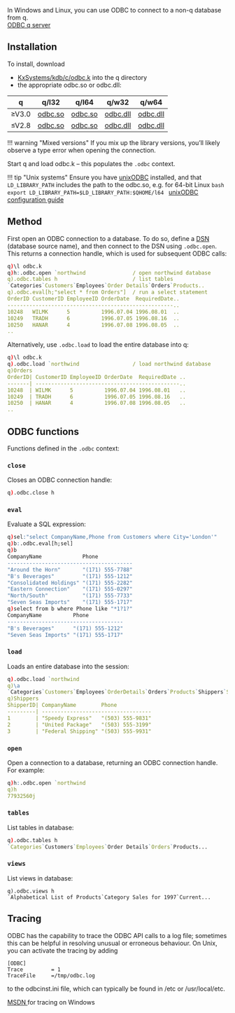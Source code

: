 In Windows and Linux, you can use ODBC to connect to a non-q database from q.  
<i class="fa fa-hand-o-right"></i> [ODBC q server](odbc-qserver)


## Installation

To install, download

- <i class="fa fa-github"></i> [KxSystems/kdb/c/odbc.k](https://github.com/KxSystems/kdb/blob/master/c/odbc.k) into the q directory
- the appropriate odbc.so or odbc.dll:

| q        | q/l32 | q/l64 | q/w32 | q/w64 |
|----------|-------|-------|-------|-------|
| &ge;V3.0 | [odbc.so <i class="fa fa-download"></i>](https://github.com/KxSystems/kdb/blob/master/l32/odbc.so) | [odbc.so <i class="fa fa-download"></i>](https://github.com/KxSystems/kdb/blob/master/l64/odbc.so) |  [odbc.dll <i class="fa fa-download"></i>](https://github.com/KxSystems/kdb/blob/master/w32/odbc.dll) | [odbc.dll <i class="fa fa-download"></i>](https://github.com/KxSystems/kdb/blob/master/w64/odbc.dll) |
| &le;V2.8 | [odbc.so <i class="fa fa-download"></i>](https://github.com/KxSystems/kdb/blob/fe18dbf88816e8b09f081493ee3ea099acce1af3/l32/odbc.so) | [odbc.so <i class="fa fa-download"></i>](https://github.com/KxSystems/kdb/blob/fe18dbf88816e8b09f081493ee3ea099acce1af3/l64/odbc.so) | [odbc.dll <i class="fa fa-download"></i>](https://github.com/KxSystems/kdb/blob/fe18dbf88816e8b09f081493ee3ea099acce1af3/w32/odbc.dll) | [odbc.dll <i class="fa fa-download"></i>](https://github.com/KxSystems/kdb/blob/fe18dbf88816e8b09f081493ee3ea099acce1af3/w64/odbc.dll) |

!!! warning "Mixed versions"
    If you mix up the library versions, you’ll likely observe a type error when opening the connection.

Start q and load odbc.k – this populates the `.odbc` context.

!!! tip "Unix systems"
    Ensure you have [unixODBC](http://www.unixodbc.com) installed, 
    and that `LD_LIBRARY_PATH` includes the path to the odbc.so, e.g. for 64-bit Linux
    ```bash
    export LD_LIBRARY_PATH=$LD_LIBRARY_PATH:$QHOME/l64
    ```
    <i class="fa fa-hand-o-right"></i> [unixODBC configuration guide](http://www.easysoft.com/developer/interfaces/odbc/linux.html)


## Method

First open an ODBC connection to a database. 
To do so, define a <a target="_blank" href="http://en.wikipedia.org/wiki/Database_Source_Name">DSN <i class="fa 
fa-external-link"></i></a> (database source name), and then connect to the DSN using `.odbc.open`. 
This returns a connection handle, which is used for subsequent ODBC calls:
```q
q)\l odbc.k
q)h:.odbc.open `northwind               / open northwind database
q).odbc.tables h                        / list tables
`Categories`Customers`Employees`Order Details`Orders`Products..
q).odbc.eval[h;"select * from Orders"]  / run a select statement
OrderID CustomerID EmployeeID OrderDate  RequiredDate..
-----------------------------------------------------..
10248   WILMK      5          1996.07.04 1996.08.01  ..
10249   TRADH      6          1996.07.05 1996.08.16  ..
10250   HANAR      4          1996.07.08 1996.08.05  ..
..
```
Alternatively, use `.odbc.load` to load the entire database into q:
```q
q)\l odbc.k
q).odbc.load `northwind                 / load northwind database
q)Orders
OrderID| CustomerID EmployeeID OrderDate  RequiredDate ..
-------| ----------------------------------------------..
10248  | WILMK      5          1996.07.04 1996.08.01   ..
10249  | TRADH      6          1996.07.05 1996.08.16   ..
10250  | HANAR      4          1996.07.08 1996.08.05   ..
..
```


## ODBC functions

<!-- WTF?
```
#!comment
[#fkey fkey], [#fkeys fkeys], [#keys keys], [[#skey skey], [#xfkey xfkey]
```
-->
Functions defined in the `.odbc` context:


### `close`

Closes an ODBC connection handle:
```q
q).odbc.close h
```


### `eval`

Evaluate a SQL expression:
```q
q)sel:"select CompanyName,Phone from Customers where City='London'"
q)b:.odbc.eval[h;sel]
q)b
CompanyName             Phone
----------------------------------------
"Around the Horn"       "(171) 555-7788"
"B's Beverages"         "(171) 555-1212"
"Consolidated Holdings" "(171) 555-2282"
"Eastern Connection"    "(171) 555-0297"
"North/South"           "(171) 555-7733"
"Seven Seas Imports"    "(171) 555-1717"
q)select from b where Phone like "*1?1?"
CompanyName          Phone
-------------------------------------
"B's Beverages"      "(171) 555-1212"
"Seven Seas Imports" "(171) 555-1717"
```


### `load`

Loads an entire database into the session:
```q
q).odbc.load `northwind
q)\a
`Categories`Customers`Employees`OrderDetails`Orders`Products`Shippers`Supplie..
q)Shippers
ShipperID| CompanyName        Phone
---------| -----------------------------------
1        | "Speedy Express"   "(503) 555-9831"
2        | "United Package"   "(503) 555-3199"
3        | "Federal Shipping" "(503) 555-9931"
```


### `open`

Open a connection to a database, returning an ODBC connection handle. For example:
```q
q)h:.odbc.open `northwind
q)h
77932560j
```


### `tables`

List tables in database:
```q
q).odbc.tables h
`Categories`Customers`Employees`Order Details`Orders`Products...
```


### `views`

List views in database:
```
q).odbc.views h
`Alphabetical List of Products`Category Sales for 1997`Current...
```


## Tracing

ODBC has the capability to trace the ODBC API calls to a log file; 
sometimes this can be helpful in resolving unusual or erroneous behaviour. 
On Unix, you can activate the tracing by adding
```
[ODBC]
Trace         = 1
TraceFile     =/tmp/odbc.log
```
to the odbcinst.ini file, which can typically be found in /etc or /usr/local/etc.

<i class="fa fa-hand-o-right"></i> <a target="_blank" href="http://msdn.microsoft.com/en-us/library/windows/desktop/ms711034(v=vs.85).aspx">MSDN <i class="fa fa-external-link"></i></a> 
for tracing on Windows
